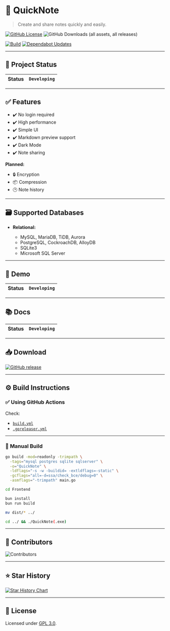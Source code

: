 # 📒 **QuickNote**

> Create and share notes quickly and easily.

[![GitHub License](https://img.shields.io/github/license/Sn0wo2/QuickNote)](LICENSE)
![GitHub Downloads (all assets, all releases)](https://img.shields.io/github/downloads/Sn0wo2/QuickNote/total)

[![Build](https://github.com/Sn0wo2/QuickNote/actions/workflows/build.yml/badge.svg)](https://github.com/Sn0wo2/QuickNote/actions/workflows/Build.yml)
[![Dependabot Updates](https://github.com/Sn0wo2/QuickNote/actions/workflows/dependabot/dependabot-updates/badge.svg)](https://github.com/Sn0wo2/QuickNote/actions/workflows/dependabot/dependabot-updates)

---

## 🚀 **Project Status**

| Status | `Developing` |
| ------ | ------------ |

---

## ✅ **Features**

* ✔️ No login required
* ✔️ High performance
* ✔️ Simple UI
* ✔️ Markdown preview support
* ✔️ Dark Mode
* ✔️ Note sharing

**Planned:**

* 🔒 Encryption
* 📦 Compression
* 🕑 Note history

---

## 🗃️ **Supported Databases**

* **Relational:**

    * MySQL, MariaDB, TiDB, Aurora
    * PostgreSQL, CockroachDB, AlloyDB
    * SQLite3
    * Microsoft SQL Server

---

## 🎉 **Demo**

| Status | `Developing` |
|--------|--------------|

---

## 📚 **Docs**

| Status | `Developing` |
|--------|--------------|

---

## 📥 **Download**

[![GitHub release](https://img.shields.io/github/v/release/Sn0wo2/QuickNote?logo=github)](https://github.com/Sn0wo2/QuickNote/releases)

---

## ⚙️ **Build Instructions**

### ✅ **Using GitHub Actions**

Check:

* [`build.yml`](https://github.com/Sn0wo2/QuickNote/blob/main/.github/workflows/build.yml)
* [`.goreleaser.yml`](https://github.com/Sn0wo2/QuickNote/blob/main/LICENSE)

---

### 🔧 **Manual Build**

```bash
go build -mod=readonly -trimpath \
  -tags="mysql postgres sqlite sqlserver" \
  -o="QuickNote" \
  -ldflags="-s -w -buildid= -extldflags=-static" \
  -gcflags="all=-d=ssa/check_bce/debug=0" \
  -asmflags="-trimpath" main.go

cd Frontend

bun install
bun run build

mv dist/* ../

cd ../ && ./QuickNote(.exe)
```

---

## 👥 **Contributors**

![Contributors](https://contrib.rocks/image?repo=Sn0wo2/QuickNote)

---

## ⭐ **Star History**

<a href="https://www.star-history.com/#Sn0wo2/QuickNote&Date">
 <picture>
   <source media="(prefers-color-scheme: dark)" srcset="https://api.star-history.com/svg?repos=Sn0wo2/QuickNote&type=Date&theme=dark" />
   <source media="(prefers-color-scheme: light)" srcset="https://api.star-history.com/svg?repos=Sn0wo2/QuickNote&type=Date" />
   <img alt="Star History Chart" src="https://api.star-history.com/svg?repos=Sn0wo2/QuickNote&type=Date" />
 </picture>
</a>

---

## 📄 **License**

Licensed under [GPL 3.0](LICENSE).